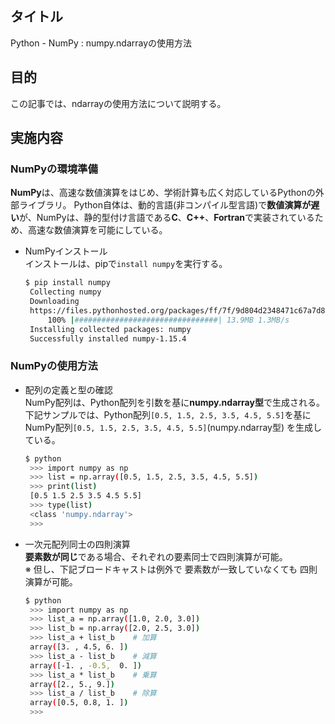 ## タイトル
Python - NumPy : numpy.ndarrayの使用方法

## 目的
この記事では、ndarrayの使用方法について説明する。

## 実施内容
### NumPyの環境準備
**NumPy**は、高速な数値演算をはじめ、学術計算も広く対応しているPythonの外部ライブラリ。
Python自体は、動的言語(非コンパイル型言語)で**数値演算が遅い**が、NumPyは、静的型付け言語である**C**、**C++**、**Fortran**で実装されているため、高速な数値演算を可能にしている。

- NumPyインストール<br>
インストールは、pipで`install numpy`を実行する。
  ```bash
  $ pip install numpy
   Collecting numpy
   Downloading
   https://files.pythonhosted.org/packages/ff/7f/9d804d2348471c67a7d8b5f84f9bc59fd1cefa148986f2b74552f8573555/numpy-1.15.4-cp36-cp36m-manylinux1_x86_64.whl (13.9MB)
       100% |################################| 13.9MB 1.3MB/s
   Installing collected packages: numpy
   Successfully installed numpy-1.15.4
  ```

### NumPyの使用方法
- 配列の定義と型の確認<br>
NumPy配列は、Python配列を引数を基に**numpy.ndarray型**で生成される。<br>
下記サンプルでは、Python配列`[0.5, 1.5, 2.5, 3.5, 4.5, 5.5]`を基にNumPy配列`[0.5, 1.5, 2.5, 3.5, 4.5, 5.5]`(numpy.ndarray型) を生成している。
  ```bash
  $ python
   >>> import numpy as np
   >>> list = np.array([0.5, 1.5, 2.5, 3.5, 4.5, 5.5])
   >>> print(list)
   [0.5 1.5 2.5 3.5 4.5 5.5]
   >>> type(list)
   <class 'numpy.ndarray'>
   >>>
  ```

- 一次元配列同士の四則演算<br>
**要素数が同じ**である場合、それぞれの要素同士で四則演算が可能。<br>
※ 但し、下記ブロードキャストは例外で 要素数が一致していなくても 四則演算が可能。
  ```bash
  $ python
   >>> import numpy as np
   >>> list_a = np.array([1.0, 2.0, 3.0])
   >>> list_b = np.array([2.0, 2.5, 3.0])
   >>> list_a + list_b    # 加算
   array([3. , 4.5, 6. ])
   >>> list_a - list_b    # 減算
   array([-1. , -0.5,  0. ])
   >>> list_a * list_b    # 乗算
   array([2., 5., 9.])
   >>> list_a / list_b    # 除算
   array([0.5, 0.8, 1. ])
   >>>
  ```

